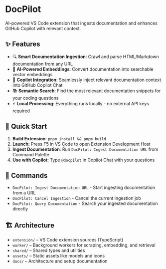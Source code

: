 # DocPilot

AI-powered VS Code extension that ingests documentation and enhances GitHub Copilot with relevant context.

## ✨ Features

- 🔍 **Smart Documentation Ingestion**: Crawl and parse HTML/Markdown documentation from any URL
- 🧠 **AI-Powered Embeddings**: Convert documentation into searchable vector embeddings 
- 💬 **Copilot Integration**: Seamlessly inject relevant documentation context into GitHub Copilot Chat
- 📚 **Semantic Search**: Find the most relevant documentation snippets for your coding questions
- ⚡ **Local Processing**: Everything runs locally - no external API keys required

## 🚀 Quick Start

1. **Build Extension**: `pnpm install && pnpm build`
2. **Launch**: Press F5 in VS Code to open Extension Development Host
3. **Ingest Documentation**: Run `DocPilot: Ingest Documentation URL` from Command Palette
4. **Use with Copilot**: Type `@docpilot` in Copilot Chat with your questions

## 🎯 Commands

- `DocPilot: Ingest Documentation URL` - Start ingesting documentation from a URL
- `DocPilot: Cancel Ingestion` - Cancel the current ingestion job  
- `DocPilot: Query Documentation` - Search your ingested documentation directly

## 🏗️ Architecture

- `extension/` – VS Code extension sources (TypeScript)
- `worker/` – Background workers for scraping, embedding, and retrieval
- `shared/` – Shared types and utilities
- `assets/` – Static assets like models and icons
- `docs/` – Architecture and setup documentation
